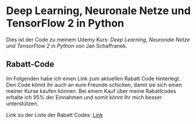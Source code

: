 # Deep Learning, Neuronale Netze und TensorFlow 2 in Python

Dies ist der Code zu meinem Udemy Kurs:
*Deep Learning, Neuronale Netze und TensorFlow 2 in Python* von Jan Schaffranek.

## Rabatt-Code

Im Folgenden habe ich einen Link zum aktuellen Rabatt Code hinterlegt. Den Code könnt ihr auch an eure Freunde schicken, damit sie sich einen meiner Kurse kaufen können. Bei einem Kauf über meine Rabattcodes erhalte ich 95% der Einnahmen und somit könnt Ihr mich besser unterstützen.

Link zu der Liste der Rabatt Codes: [Link](https://github.com/franneck94/YoutubeVideos/blob/master/README.md)
